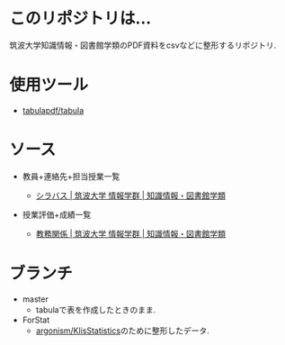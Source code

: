 # このリポジトリは…

筑波大学知識情報・図書館学類のPDF資料をcsvなどに整形するリポジトリ.

# 使用ツール

- [tabulapdf/tabula](https://github.com/tabulapdf/tabula)

# ソース

- 教員+連絡先+担当授業一覧
	- [シラバス | 筑波大学 情報学群 | 知識情報・図書館学類](https://klis.tsukuba.ac.jp/syllabus.html)

- 授業評価+成績一覧
	- [教務関係 | 筑波大学 情報学群 | 知識情報・図書館学類](https://klis.tsukuba.ac.jp/school_affairs.html)

# ブランチ

- master
	- tabulaで表を作成したときのまま.
- ForStat
	- [argonism/KlisStatistics](https://github.com/argonism/KlisStatistics)のために整形したデータ.
